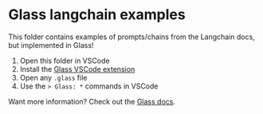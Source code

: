 # Glass langchain examples

This folder contains examples of prompts/chains from the Langchain docs, but implemented in Glass!

1. Open this folder in VSCode
2. Install the [Glass VSCode extension](https://marketplace.visualstudio.com/items?itemName=foundation.vscode-glass)
3. Open any `.glass` file
4. Use the `> Glass: *` commands in VSCode

Want more information? Check out the [Glass docs](https://docs.glass).
